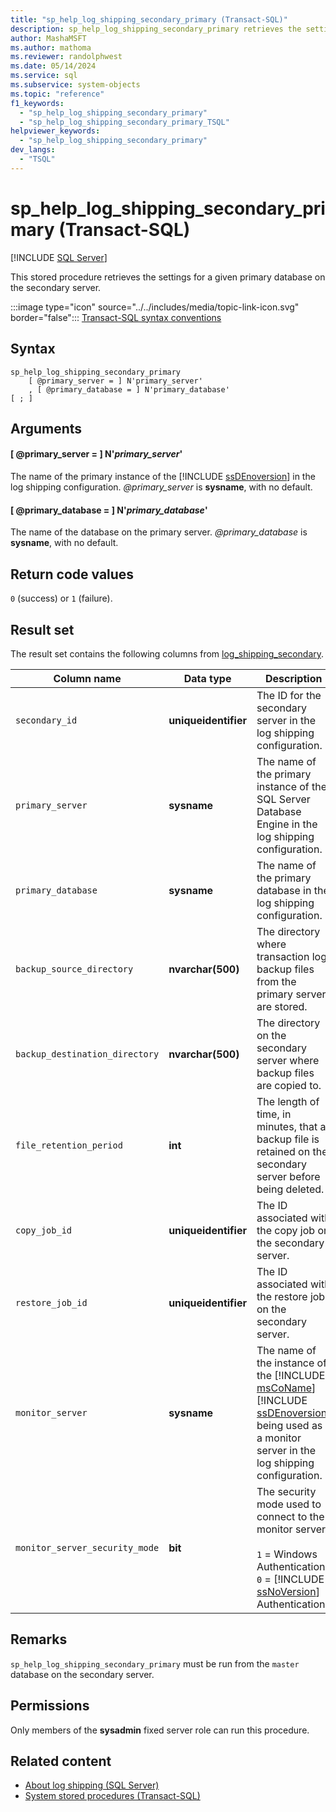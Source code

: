 ```yaml
---
title: "sp_help_log_shipping_secondary_primary (Transact-SQL)"
description: sp_help_log_shipping_secondary_primary retrieves the settings for a given primary database on the secondary server.
author: MashaMSFT
ms.author: mathoma
ms.reviewer: randolphwest
ms.date: 05/14/2024
ms.service: sql
ms.subservice: system-objects
ms.topic: "reference"
f1_keywords:
  - "sp_help_log_shipping_secondary_primary"
  - "sp_help_log_shipping_secondary_primary_TSQL"
helpviewer_keywords:
  - "sp_help_log_shipping_secondary_primary"
dev_langs:
  - "TSQL"
---
```

# sp_help_log_shipping_secondary_primary (Transact-SQL)

[!INCLUDE [SQL Server](../../includes/applies-to-version/sqlserver.md)]

This stored procedure retrieves the settings for a given primary database on the secondary server.

:::image type="icon" source="../../includes/media/topic-link-icon.svg" border="false"::: [Transact-SQL syntax conventions](../../t-sql/language-elements/transact-sql-syntax-conventions-transact-sql.md)

## Syntax

```syntaxsql
sp_help_log_shipping_secondary_primary
    [ @primary_server = ] N'primary_server'
    , [ @primary_database = ] N'primary_database'
[ ; ]
```

## Arguments

#### [ @primary_server = ] N'*primary_server*'

The name of the primary instance of the [!INCLUDE [ssDEnoversion](../../includes/ssdenoversion-md.md)] in the log shipping configuration. *@primary_server* is **sysname**, with no default.

#### [ @primary_database = ] N'*primary_database*'

The name of the database on the primary server. *@primary_database* is **sysname**, with no default.

## Return code values

`0` (success) or `1` (failure).

## Result set

The result set contains the following columns from [log_shipping_secondary](../system-tables/log-shipping-secondary-transact-sql.md).

| Column name | Data type | Description |
| --- | --- | --- |
| `secondary_id` | **uniqueidentifier** | The ID for the secondary server in the log shipping configuration. |
| `primary_server` | **sysname** | The name of the primary instance of the SQL Server Database Engine in the log shipping configuration. |
| `primary_database` | **sysname** | The name of the primary database in the log shipping configuration. |
| `backup_source_directory` | **nvarchar(500)** | The directory where transaction log backup files from the primary server are stored. |
| `backup_destination_directory` | **nvarchar(500)** | The directory on the secondary server where backup files are copied to. |
| `file_retention_period` | **int** | The length of time, in minutes, that a backup file is retained on the secondary server before being deleted. |
| `copy_job_id` | **uniqueidentifier** | The ID associated with the copy job on the secondary server. |
| `restore_job_id` | **uniqueidentifier** | The ID associated with the restore job on the secondary server. |
| `monitor_server` | **sysname** | The name of the instance of the [!INCLUDE [msCoName](../../includes/msconame-md.md)] [!INCLUDE [ssDEnoversion](../../includes/ssdenoversion-md.md)] being used as a monitor server in the log shipping configuration. |
| `monitor_server_security_mode` | **bit** | The security mode used to connect to the monitor server.<br /><br />`1` = Windows Authentication.<br />`0` = [!INCLUDE [ssNoVersion](../../includes/ssnoversion-md.md)] Authentication. |

## Remarks

`sp_help_log_shipping_secondary_primary` must be run from the `master` database on the secondary server.

## Permissions

Only members of the **sysadmin** fixed server role can run this procedure.

## Related content

- [About log shipping (SQL Server)](../../database-engine/log-shipping/about-log-shipping-sql-server.md)
- [System stored procedures (Transact-SQL)](system-stored-procedures-transact-sql.md)

